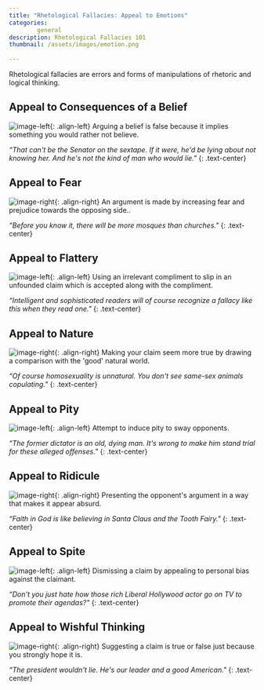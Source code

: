 ```yaml
---
title: "Rhetological Fallacies: Appeal to Emotions"
categories:
        general
description: Rhetological Fallacies 101
thumbnail: /assets/images/emotion.png
  
---
```


Rhetological fallacies are errors and forms of manipulations of rhetoric and logical thinking.

## **Appeal to Consequences of a Belief** ##
![image-left](http://i.imgur.com/t0W93sE.png){: .align-left}
Arguing a belief is false because it implies something you would rather not believe.

*“That can't be the Senator on the sextape. If it were, he'd be lying about not knowing her. And he's not the kind of man who would lie."*
{: .text-center}

## **Appeal to Fear** ##
![image-right](http://i.imgur.com/dJ582SB.png){: .align-right}
An argument is made by increasing fear and prejudice towards the opposing side..

*“Before you know it, there will be more mosques than churches."*
{: .text-center}


## **Appeal to Flattery** ##
![image-left](http://i.imgur.com/jrQT8YU.png){: .align-left}
Using an irrelevant compliment to slip in an unfounded claim which is accepted along with the compliment.

*“Intelligent and sophisticated readers will of course recognize a fallacy like this when they read one."*
{: .text-center}


## **Appeal to Nature** ##
![image-right](http://i.imgur.com/H872Ges.png){: .align-right}
Making your claim seem more true by drawing a comparison with the 'good' natural world.

*“Of course homosexuality is unnatural. You don't see same-sex animals copulating."*
{: .text-center}


## **Appeal to Pity** ##
![image-left](http://i.imgur.com/T5BKsZy.png){: .align-left}
Attempt to induce pity to sway opponents.

*“The former dictator is an old, dying man. It's wrong to make him stand trial for these alleged offenses."*
{: .text-center}



## **Appeal to Ridicule** ##
![image-right](http://i.imgur.com/6zcbYey.png){: .align-right}
Presenting the opponent's argument in a way that makes it appear absurd.

*“Faith in God is like believing in Santa Claus and the Tooth Fairy."*
{: .text-center}



## **Appeal to Spite** ##

![image-left](http://i.imgur.com/nq56WQJ.png){: .align-left}
Dismissing a claim by appealing to personal bias against the claimant.

*“Don't you just hate how those rich Liberal Hollywood actor go on TV to promote their agendas?"*
{: .text-center}


## **Appeal to Wishful Thinking** ##
![image-right](http://i.imgur.com/dj8gOWK.png){: .align-right}
Suggesting a claim is true or false just because you strongly hope it is.

*“The president wouldn't lie. He's our leader and a good American."*
{: .text-center}



